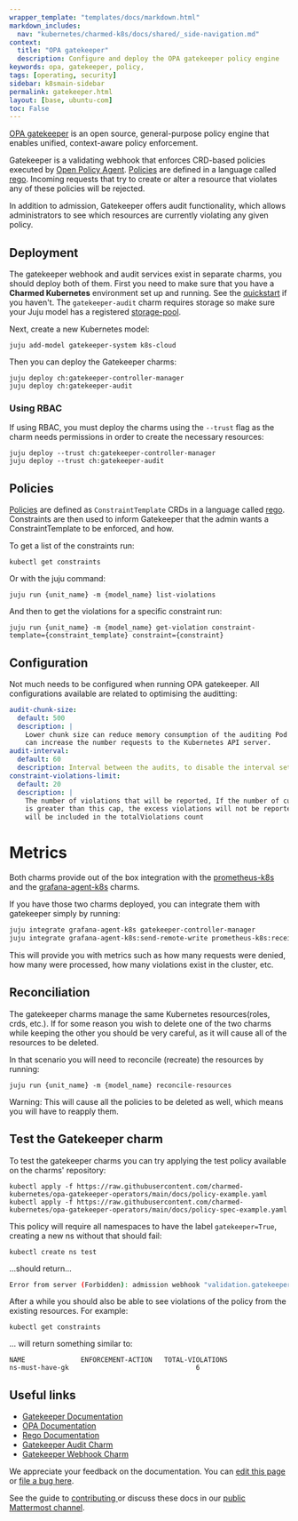 ```yaml
---
wrapper_template: "templates/docs/markdown.html"
markdown_includes:
  nav: "kubernetes/charmed-k8s/docs/shared/_side-navigation.md"
context:
  title: "OPA gatekeeper"
  description: Configure and deploy the OPA gatekeeper policy engine
keywords: opa, gatekeeper, policy,
tags: [operating, security]
sidebar: k8smain-sidebar
permalink: gatekeeper.html
layout: [base, ubuntu-com]
toc: False
---
```



[OPA gatekeeper][gatekeeper-docs] is an open source, general-purpose policy engine that enables unified,
context-aware policy enforcement.

Gatekeeper is a validating webhook that enforces CRD-based policies executed by [Open Policy Agent][opa].
[Policies][constraint-templates] are defined in a language called [rego][rego]. Incoming requests that try
to create or alter a resource that violates any of these policies will be rejected.

In addition to admission, Gatekeeper offers audit functionality, which allows administrators to see
which resources are currently violating any given policy.

##  Deployment

The gatekeeper webhook and audit services exist in separate charms, you should deploy both of them.
First you need to make sure that you have a **Charmed Kubernetes** environment set up and running.
See the [quickstart][quickstart] if you haven't. The `gatekeeper-audit` charm requires storage so
make sure your Juju model has a registered [storage-pool][storage-pools].

Next, create a new Kubernetes model:

```console
juju add-model gatekeeper-system k8s-cloud
```

Then you can deploy the Gatekeeper charms:

```console
juju deploy ch:gatekeeper-controller-manager
juju deploy ch:gatekeeper-audit
```

### Using RBAC

If using RBAC, you must deploy the charms using the `--trust` flag as the charm needs permissions
in order to create the necessary resources:

```console
juju deploy --trust ch:gatekeeper-controller-manager
juju deploy --trust ch:gatekeeper-audit
```

## Policies

[Policies][constraint-templates] are defined as `ConstraintTemplate` CRDs in a language called
[rego][rego]. Constraints are then used to inform Gatekeeper that the admin wants a ConstraintTemplate
to be enforced, and how.

To get a list of the constraints run:

```console
kubectl get constraints
```

Or with the juju command:
```console
juju run {unit_name} -m {model_name} list-violations
```

And then to get the violations for a specific constraint run:
```console
juju run {unit_name} -m {model_name} get-violation constraint-template={constraint_template} constraint={constraint}
```

## Configuration

Not much needs to be configured when running OPA gatekeeper. All configurations available are related to optimising the auditting:
```yaml
audit-chunk-size:
  default: 500
  description: |
    Lower chunk size can reduce memory consumption of the auditing Pod but
    can increase the number requests to the Kubernetes API server.
audit-interval:
  default: 60
  description: Interval between the audits, to disable the interval set `audit-interval=0`
constraint-violations-limit:
  default: 20
  description: |
    The number of violations that will be reported, If the number of current violations
    is greater than this cap, the excess violations will not be reported but they
    will be included in the totalViolations count
```

# Metrics
Both charms provide out of the box integration with the [prometheus-k8s][prometheus-k8s] and
the [grafana-agent-k8s][grafana-agent-k8s] charms.

If you have those two charms deployed, you can integrate them with gatekeeper simply by running:

```bash
juju integrate grafana-agent-k8s gatekeeper-controller-manager
juju integrate grafana-agent-k8s:send-remote-write prometheus-k8s:receive-remote-write
```

This will provide you with metrics such as how many requests were denied, how many were processed,
how many violations exist in the cluster, etc.

## Reconciliation

The gatekeeper charms manage the same Kubernetes resources(roles, crds, etc.). If for some reason
you wish to delete one of the two charms while keeping the other you should be very careful, as
it will cause all of the resources to be deleted.

In that scenario you will need to reconcile (recreate) the resources by running:

```console
juju run {unit_name} -m {model_name} reconcile-resources
```

<div class="p-notification--caution">
  <p markdown="1" class="p-notification__response">
    <span class="p-notification__status">Warning:</span>
This will cause all the policies to be deleted as well, which means you will have to
reapply them.
  </p>
</div>


## Test the Gatekeeper charm

To test the gatekeeper charms you can try applying the test policy available on the charms' repository:

```console
kubectl apply -f https://raw.githubusercontent.com/charmed-kubernetes/opa-gatekeeper-operators/main/docs/policy-example.yaml
kubectl apply -f https://raw.githubusercontent.com/charmed-kubernetes/opa-gatekeeper-operators/main/docs/policy-spec-example.yaml
```

This policy will require all namespaces to have the label `gatekeeper=True`, creating a new ns
without that should fail:

```console
kubectl create ns test
```
...should return...

```bash
Error from server (Forbidden): admission webhook "validation.gatekeeper.sh" denied the request: [ns-must-have-gk] you must provide labels: {"gatekeeper"}
```

After a while you should also be able to see violations of the policy from the
existing resources. For example:

```console
kubectl get constraints
```
... will return something similar to:

```
NAME              ENFORCEMENT-ACTION   TOTAL-VIOLATIONS
ns-must-have-gk                                6
```

## Useful links
- [Gatekeeper Documentation][gatekeeper-docs]
- [OPA Documentation][opa]
- [Rego Documentation][rego]
- [Gatekeeper Audit Charm][gatekeeper-audit]
- [Gatekeeper Webhook Charm][gatekeeper-controller-manager]

<!-- LINKS -->
[gatekeeper-docs]: https://open-policy-agent.github.io/gatekeeper/website/docs/
[constraint-templates]: https://open-policy-agent.github.io/gatekeeper/website/docs/howto#constraint-templates
[opa]: https://www.openpolicyagent.org/docs/latest/
[rego]: https://www.openpolicyagent.org/docs/latest/policy-language/
[gatekeeper-audit]: https://charmhub.io/gatekeeper-audit
[gatekeeper-controller-manager]: https://charmhub.io/gatekeeper-controller-manager
[prometheus-k8s]: https://charmhub.io/prometheus-k8s
[grafana-agent-k8s]: https://charmhub.io/grafana-agent-k8s
[storage-pools]: https://documentation.ubuntu.com/juju/3.6/howto/manage-storage/
[quickstart]: https://ubuntu.com/kubernetes/charmed-k8s/docs/quickstart

<!-- FEEDBACK -->
<div class="p-notification--information">
  <div class="p-notification__content">
    <p class="p-notification__message">We appreciate your feedback on the documentation. You can
    <a href="https://github.com/charmed-kubernetes/kubernetes-docs/edit/main/pages/k8s/gatekeeper.md" >edit this page</a>
    or
    <a href="https://github.com/charmed-kubernetes/kubernetes-docs/issues/new">file a bug here</a>.</p>
    <p>See the guide to <a href="/kubernetes/charmed-k8s/docs/how-to-contribute"> contributing </a> or discuss these docs in our <a href="https://chat.charmhub.io/charmhub/channels/kubernetes"> public Mattermost channel</a>.</p>
  </div>
</div>

